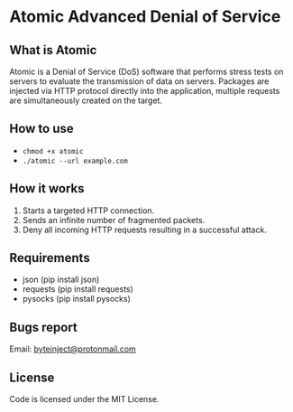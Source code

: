 # Atomic Advanced Denial of Service 

## What is Atomic

Atomic is a Denial of Service (DoS) software that performs stress tests 
on servers to evaluate the transmission of data on servers. Packages are 
injected via HTTP protocol directly into the application, multiple 
requests are simultaneously created on the target.

## How to use

* `chmod +x atomic`
* `./atomic --url example.com`

## How it works

1. Starts a targeted HTTP connection.
2. Sends an infinite number of fragmented packets.
3. Deny all incoming HTTP requests resulting in a successful attack.

## Requirements

* json (pip install json)
* requests (pip install requests)
* pysocks (pip install pysocks)

## Bugs report
Email: byteinject@protonmail.com

## License
Code is licensed under the MIT License.


